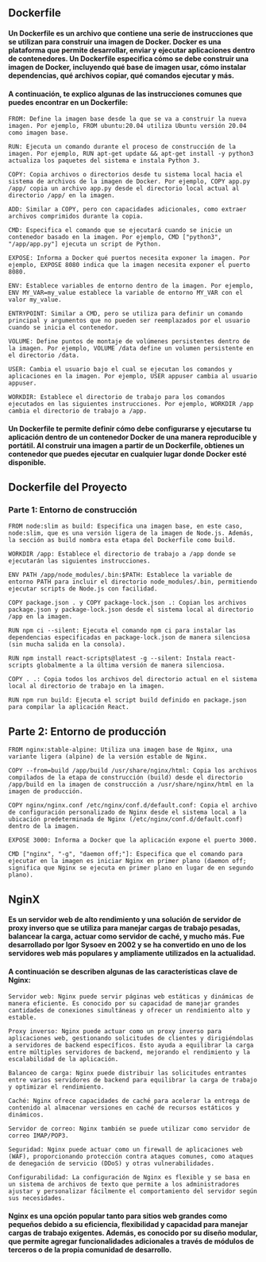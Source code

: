 ## Dockerfile

#### Un Dockerfile es un archivo que contiene una serie de instrucciones que se utilizan para construir una imagen de Docker. Docker es una plataforma que permite desarrollar, enviar y ejecutar aplicaciones dentro de contenedores. Un Dockerfile especifica cómo se debe construir una imagen de Docker, incluyendo qué base de imagen usar, cómo instalar dependencias, qué archivos copiar, qué comandos ejecutar y más.

#### A continuación, te explico algunas de las instrucciones comunes que puedes encontrar en un Dockerfile:

	FROM: Define la imagen base desde la que se va a construir la nueva imagen. Por ejemplo, FROM ubuntu:20.04 utiliza Ubuntu versión 20.04 como imagen base.

	RUN: Ejecuta un comando durante el proceso de construcción de la imagen. Por ejemplo, RUN apt-get update && apt-get install -y python3 actualiza los paquetes del sistema e instala Python 3.

	COPY: Copia archivos o directorios desde tu sistema local hacia el sistema de archivos de la imagen de Docker. Por ejemplo, COPY app.py /app/ copia un archivo app.py desde el directorio local actual al directorio /app/ en la imagen.

	ADD: Similar a COPY, pero con capacidades adicionales, como extraer archivos comprimidos durante la copia.

	CMD: Especifica el comando que se ejecutará cuando se inicie un contenedor basado en la imagen. Por ejemplo, CMD ["python3", "/app/app.py"] ejecuta un script de Python.

	EXPOSE: Informa a Docker qué puertos necesita exponer la imagen. Por ejemplo, EXPOSE 8080 indica que la imagen necesita exponer el puerto 8080.

	ENV: Establece variables de entorno dentro de la imagen. Por ejemplo, ENV MY_VAR=my_value establece la variable de entorno MY_VAR con el valor my_value.

	ENTRYPOINT: Similar a CMD, pero se utiliza para definir un comando principal y argumentos que no pueden ser reemplazados por el usuario cuando se inicia el contenedor.

	VOLUME: Define puntos de montaje de volúmenes persistentes dentro de la imagen. Por ejemplo, VOLUME /data define un volumen persistente en el directorio /data.

	USER: Cambia el usuario bajo el cual se ejecutan los comandos y aplicaciones en la imagen. Por ejemplo, USER appuser cambia al usuario appuser.

	WORKDIR: Establece el directorio de trabajo para los comandos ejecutados en las siguientes instrucciones. Por ejemplo, WORKDIR /app cambia el directorio de trabajo a /app.

#### Un Dockerfile te permite definir cómo debe configurarse y ejecutarse tu aplicación dentro de un contenedor Docker de una manera reproducible y portátil. Al construir una imagen a partir de un Dockerfile, obtienes un contenedor que puedes ejecutar en cualquier lugar donde Docker esté disponible.

## Dockerfile del Proyecto
### Parte 1: Entorno de construcción
	FROM node:slim as build: Especifica una imagen base, en este caso, node:slim, que es una versión ligera de la imagen de Node.js. Además, la sección as build nombra esta etapa del Dockerfile como build.

	WORKDIR /app: Establece el directorio de trabajo a /app donde se ejecutarán las siguientes instrucciones.
	
	ENV PATH /app/node_modules/.bin:$PATH: Establece la variable de entorno PATH para incluir el directorio node_modules/.bin, permitiendo ejecutar scripts de Node.js con facilidad.
	
	COPY package.json . y COPY package-lock.json .: Copian los archivos package.json y package-lock.json desde el sistema local al directorio /app en la imagen.

	RUN npm ci --silent: Ejecuta el comando npm ci para instalar las dependencias especificadas en package-lock.json de manera silenciosa (sin mucha salida en la consola).
	
	RUN npm install react-scripts@latest -g --silent: Instala react-scripts globalmente a la última versión de manera silenciosa.

	COPY . .: Copia todos los archivos del directorio actual en el sistema local al directorio de trabajo en la imagen.
	
	RUN npm run build: Ejecuta el script build definido en package.json para compilar la aplicación React.

## Parte 2: Entorno de producción
	
	FROM nginx:stable-alpine: Utiliza una imagen base de Nginx, una variante ligera (alpine) de la versión estable de Nginx.

	COPY --from=build /app/build /usr/share/nginx/html: Copia los archivos compilados de la etapa de construcción (build) desde el directorio /app/build en la imagen de construcción a /usr/share/nginx/html en la imagen de producción.

	COPY nginx/nginx.conf /etc/nginx/conf.d/default.conf: Copia el archivo de configuración personalizado de Nginx desde el sistema local a la ubicación predeterminada de Nginx (/etc/nginx/conf.d/default.conf) dentro de la imagen.

	EXPOSE 3000: Informa a Docker que la aplicación expone el puerto 3000.

	CMD ["nginx", "-g", "daemon off;"]: Especifica que el comando para ejecutar en la imagen es iniciar Nginx en primer plano (daemon off; significa que Nginx se ejecuta en primer plano en lugar de en segundo plano).

## NginX

#### Es un servidor web de alto rendimiento y una solución de servidor de proxy inverso que se utiliza para manejar cargas de trabajo pesadas, balancear la carga, actuar como servidor de caché, y mucho más. Fue desarrollado por Igor Sysoev en 2002 y se ha convertido en uno de los servidores web más populares y ampliamente utilizados en la actualidad.

#### A continuación se describen algunas de las características clave de Nginx:

	Servidor web: Nginx puede servir páginas web estáticas y dinámicas de manera eficiente. Es conocido por su capacidad de manejar grandes cantidades de conexiones simultáneas y ofrecer un rendimiento alto y estable.

	Proxy inverso: Nginx puede actuar como un proxy inverso para aplicaciones web, gestionando solicitudes de clientes y dirigiéndolas a servidores de backend específicos. Esto ayuda a equilibrar la carga entre múltiples servidores de backend, mejorando el rendimiento y la escalabilidad de la aplicación.

	Balanceo de carga: Nginx puede distribuir las solicitudes entrantes entre varios servidores de backend para equilibrar la carga de trabajo y optimizar el rendimiento.

	Caché: Nginx ofrece capacidades de caché para acelerar la entrega de contenido al almacenar versiones en caché de recursos estáticos y dinámicos.

	Servidor de correo: Nginx también se puede utilizar como servidor de correo IMAP/POP3.

	Seguridad: Nginx puede actuar como un firewall de aplicaciones web (WAF), proporcionando protección contra ataques comunes, como ataques de denegación de servicio (DDoS) y otras vulnerabilidades.

	Configurabilidad: La configuración de Nginx es flexible y se basa en un sistema de archivos de texto que permite a los administradores ajustar y personalizar fácilmente el comportamiento del servidor según sus necesidades.

#### Nginx es una opción popular tanto para sitios web grandes como pequeños debido a su eficiencia, flexibilidad y capacidad para manejar cargas de trabajo exigentes. Además, es conocido por su diseño modular, que permite agregar funcionalidades adicionales a través de módulos de terceros o de la propia comunidad de desarrollo.